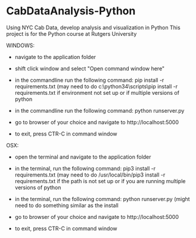 # CabDataAnalysis-Python
Using NYC Cab Data, develop analysis and visualization in Python
This project is for the Python course at Rutgers University

WINDOWS:
- navigate to the application folder

- shift click window and select "Open command window here"

- in the commandline run the following command: pip install -r requirements.txt
(may need to do c:\python34\scripts\pip install -r requirements.txt if environment not set up or if multiple versions of python

- in the commandline run the following command: python runserver.py

- go to browser of your choice and navigate to http://localhost:5000

- to exit, press CTR-C in command window

OSX:
- open the terminal and navigate to the application folder

- in the terminal, run the following command: pip3 install -r requirements.txt (may need to do /usr/local/bin/pip3 install -r requirements.txt if the path is not set up or if you are running multiple versions of python

- in the terminal, run the following command: python runserver.py (might need to do something similar as the install

- go to browser of your choice and navigate to http://localhost:5000

- to exit, press CTR-C in command window
